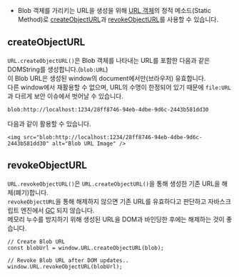- Blob 객체를 가리키는 URL을 생성을 위해 [URL 객체](https://developer.mozilla.org/ko/docs/Web/API/URL)의 정적 메소드(Static Method)로 [createObjectURL](https://developer.mozilla.org/ko/docs/Web/API/URL/createObjectURL)과 [revokeObjectURL](https://developer.mozilla.org/ko/docs/Web/API/URL/revokeObjectURL)를 사용할 수 있습니다.

## createObjectURL[](https://heropy.blog/2019/02/28/blob/#c071a9bc-c41f-4cb1-b44c-e97999337c85)

`URL.createObjectURL()`은 Blob 객체를 나타내는 URL를 포함한 다음과 같은 DOMString를 생성합니다.(`blob:URL`)  
이 Blob URL은 생성된 window의 document에서만(브라우저) 유효합니다.  
다른 window에서 재활용할 수 없으며, URL의 수명이 한정되어 있기 때문에 `file:URL`과 다르게 보안 이슈에서 벗어날 수 있습니다.

```
blob:http://localhost:1234/28ff8746-94eb-4dbe-9d6c-2443b581dd30
```

다음과 같이 활용할 수 있습니다.

```
<img src="blob:http://localhost:1234/28ff8746-94eb-4dbe-9d6c-2443b581dd30" alt="Blob URL Image" />
```

## revokeObjectURL[](https://heropy.blog/2019/02/28/blob/#47ee2cce-fca2-425a-8d82-f07590772e25)

`URL.revokeObjectURL()`은 `URL.createObjectURL()`을 통해 생성한 기존 URL을 해제(폐기)합니다.  
`revokeObjectURL`을 통해 해제하지 않으면 기존 URL를 유효하다고 판단하고 자바스크립트 엔진에서 [GC](https://developer.mozilla.org/ko/docs/Web/JavaScript/Memory_Management#%EA%B0%80%EB%B9%84%EC%A7%80_%EC%BD%9C%EB%A0%89%EC%85%98) 되지 않습니다.  
메모리 누수를 방지하기 위해 생성된 URL을 DOM과 바인딩한 후에는 해제하는 것이 좋습니다.

```
// Create Blob URL
const blobUrl = window.URL.createObjectURL(blob);

// Revoke Blob URL after DOM updates..
window.URL.revokeObjectURL(blobUrl);
```